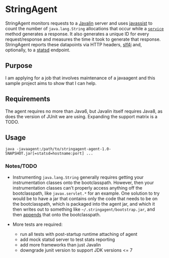 # StringAgent

StringAgent monitors requests to a [Javalin](https://javalin.io) server and uses [javassist](https://www.javassist.org) 
to count the number of `java.lang.String` allocations that occur while a [`service`](
https://github.com/tipsy/javalin/blob/8dc1db566f9076762bccef91bc1dc874822f8669/src/main/java/io/javalin/core/JavalinServlet.kt#L40) 
method generates a response.  It also generates a unique ID for every request/response and measures the time it took to 
generate that response.  StringAgent reports these datapoints via HTTP headers, [slf4j](https://www.slf4j.org/) and, 
optionally, to a [statsd](https://github.com/etsy/statsd) endpoint.

## Purpose

I am applying for a job that involves maintenance of a javaagent and this sample project aims to show that I can help.

## Requirements

The agent requires no more than Java6, but Javalin itself requires Java8, as does the version of JUnit we are using.  Expanding the support matrix is a TODO.

## Usage

`java -javaagent:/path/to/stringagent-agent-1.0-SNAPSHOT.jar[=statsd=hostname:port] ...`

### Notes/TODO

* Instrumenting `java.lang.String` generally requires getting your instrumentation classes onto the 
  bootclasspath.  However, then your instrumentation classes can't properly access anything off the 
  bootclasspath, like `javax.servlet.*` for an example.  One solution to try would be to have a jar 
  that contains only the code that needs to be on the bootclasspath, which is packaged into the agent 
  jar, and which it then writes out to something like `~/.stringagent/bootstrap.jar`, and then 
  [appends](https://docs.oracle.com/javase/8/docs/api/java/lang/instrument/Instrumentation.html#appendToBootstrapClassLoaderSearch-java.util.jar.JarFile-) 
  that onto the bootclasspath.

* More tests are required:
  * run all tests with post-startup runtime attaching of agent
  * add mock statsd server to test stats reporting
  * add more frameworks than just Javalin
  * downgrade junit version to support JDK versions <= 7
